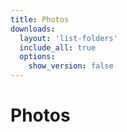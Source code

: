 ```yaml
---
title: Photos
downloads:
  layout: 'list-folders'
  include_all: true
  options:
    show_version: false
---
```


# Photos